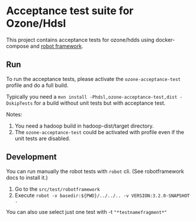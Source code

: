 <!---
  Licensed under the Apache License, Version 2.0 (the "License");
  you may not use this file except in compliance with the License.
  You may obtain a copy of the License at

   http://www.apache.org/licenses/LICENSE-2.0

  Unless required by applicable law or agreed to in writing, software
  distributed under the License is distributed on an "AS IS" BASIS,
  WITHOUT WARRANTIES OR CONDITIONS OF ANY KIND, either express or implied.
  See the License for the specific language governing permissions and
  limitations under the License. See accompanying LICENSE file.
-->

# Acceptance test suite for Ozone/Hdsl

This project contains acceptance tests for ozone/hdds using docker-compose and [robot framework](http://robotframework.org/).

## Run

To run the acceptance tests, please activate the `ozone-acceptance-test` profile and do a full build.

Typically you need a `mvn install -Phdsl,ozone-acceptance-test,dist -DskipTests` for a build without unit tests but with acceptance test.

Notes:

 1. You need a hadoop build in hadoop-dist/target directory.
 2. The `ozone-acceptance-test` could be activated with profile even if the unit tests are disabled.


## Development

You can run manually the robot tests with `robot` cli. (See robotframework docs to install it.)

 1. Go to the `src/test/robotframework`
 2. Execute `robot -v basedir:${PWD}/../../.. -v VERSION:3.2.0-SNAPSHOT .`

You can also use select just one test with -t `"*testnamefragment*"`